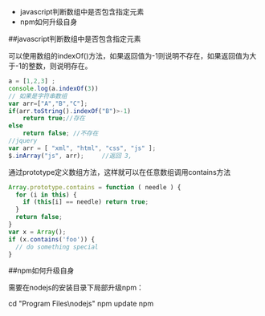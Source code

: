   - javascript判断数组中是否包含指定元素
  - npm如何升级自身
  
  ##javascript判断数组中是否包含指定元素

  可以使用数组的indexOf()方法，如果返回值为-1则说明不存在，如果返回值为大于-1的整数，则说明存在。
  
```javascript
a = [1,2,3] ; 
console.log(a.indexOf(3))
// 如果是字符串数组
var arr=["A","B","C"]; 
if(arr.toString().indexOf("B")>-1) 
    return true;//存在
else
    return false; //不存在
//jquery
var arr = [ "xml", "html", "css", "js" ]; 
$.inArray("js", arr);     //返回 3,
```

通过prototype定义数组方法，这样就可以在任意数组调用contains方法

```javascript
Array.prototype.contains = function ( needle ) {
  for (i in this) {
    if (this[i] == needle) return true;
  }
  return false;
}
var x = Array();
if (x.contains('foo')) {
  // do something special
}
```

 ##npm如何升级自身

需要在nodejs的安装目录下局部升级npm：

cd "Program Files\nodejs"
npm update npm
